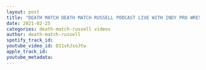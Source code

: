 ```yaml
---
layout: post
title: "DEATH MATCH DEATH MATCH RUSSELL PODCAST LIVE WITH INDY PRO WRESTLER PJ SAVAGE DON’T MISS IT!"
date: 2021-02-25
categories: death-match-russell videos
author: death-match-russell
spotify_track_id: 
youtube_video_id: D11vhJsoJtw
apple_track_id: 
youtube_metadata: 
---
```

